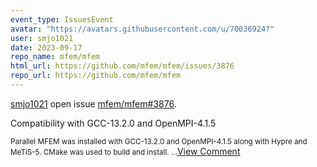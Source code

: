 ```yaml
---
event_type: IssuesEvent
avatar: "https://avatars.githubusercontent.com/u/70036924?"
user: smjo1021
date: 2023-09-17
repo_name: mfem/mfem
html_url: https://github.com/mfem/mfem/issues/3876
repo_url: https://github.com/mfem/mfem
---
```


<a href='https://github.com/smjo1021' target='_blank'>smjo1021</a> open issue <a href='https://github.com/mfem/mfem/issues/3876' target='_blank'>mfem/mfem#3876</a>.

<p>Compatibility with GCC-13.2.0 and OpenMPI-4.1.5</p><small>Parallel MFEM was installed with GCC-13.2.0 and OpenMPI-4.1.5 along with Hypre and MeTiS-5. CMake was used to build and install. ...</small><a href='https://github.com/mfem/mfem/issues/3876' target='_blank'>View Comment</a>
